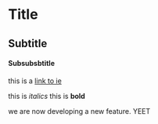 # Title

## Subtitle

#### Subsubsbtitle

this is a [link to ie](https://www.ie.edu/)

this is *italics* this is **bold**

we are now developing a new feature. YEET
